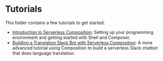 # Tutorials

This folder contains a few tutorials to get started:
* [Introduction to Serverless
  Composition](introduction/README.md): Setting up your
  programming environment and getting started with Shell and Composer.
* [Building a Translation Slack Bot with Serverless
  Composition](translateBot/README.md): A more advanced tutorial
  using Composition to build a serverless Slack chatbot that does language
  translation.
